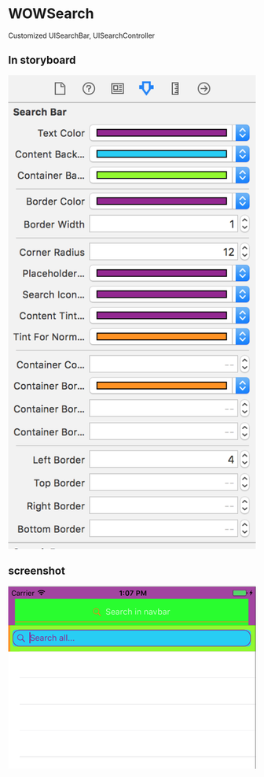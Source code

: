 # WOWSearch

Customized UISearchBar, UISearchController

## In storyboard

![](images/storyboard1.png)

## screenshot

![](images/screenshot.png)
